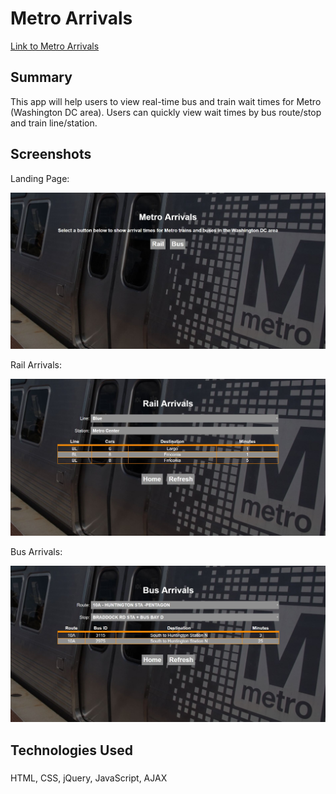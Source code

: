 # Metro Arrivals
[Link to Metro Arrivals](https://alexjc1107.github.io/metro-capstone/)

## Summary
This app will help users to view real-time bus and train wait times for Metro (Washington DC area). Users can quickly view wait times by bus route/stop and train line/station.

## Screenshots
Landing Page:

![Landing_Page](Screenshots/Landing_Page.JPG)

Rail Arrivals:

![Rail_Arrivals](Screenshots/Rail_Arrivals.JPG)

Bus Arrivals:

![Bus_Arrivals](Screenshots/Bus_Arrivals.JPG)

## Technologies Used
###
HTML, CSS, jQuery, JavaScript, AJAX